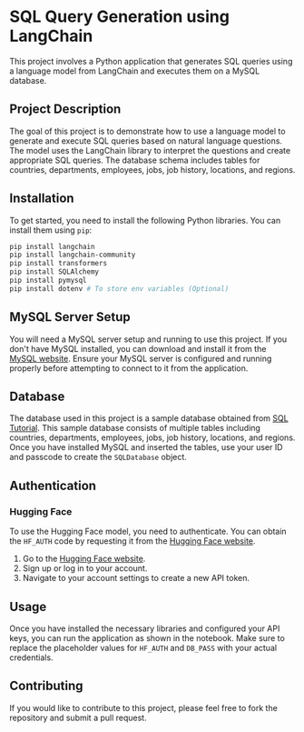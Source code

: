 # SQL Query Generation using LangChain

This project involves a Python application that generates SQL queries using a language model from LangChain and executes them on a MySQL database.

## Project Description

The goal of this project is to demonstrate how to use a language model to generate and execute SQL queries based on natural language questions. The model uses the LangChain library to interpret the questions and create appropriate SQL queries. The database schema includes tables for countries, departments, employees, jobs, job history, locations, and regions.

## Installation

To get started, you need to install the following Python libraries. You can install them using `pip`:

```bash
pip install langchain
pip install langchain-community
pip install transformers
pip install SQLAlchemy
pip install pymysql   
pip install dotenv # To store env variables (Optional)
```

## MySQL Server Setup

You will need a MySQL server setup and running to use this project. If you don't have MySQL installed, you can download and install it from the [MySQL website](https://dev.mysql.com/downloads/mysql/). Ensure your MySQL server is configured and running properly before attempting to connect to it from the application.

## Database

The database used in this project is a sample database obtained from [SQL Tutorial](https://www.sqltutorial.org/sql-sample-database/). This sample database consists of multiple tables including countries, departments, employees, jobs, job history, locations, and regions. Once you have installed MySQL and inserted the tables, use your user ID and passcode to create the `SQLDatabase` object.

## Authentication 

### Hugging Face

To use the Hugging Face model, you need to authenticate. You can obtain the `HF_AUTH` code by requesting it from the [Hugging Face website](https://huggingface.co/).

1. Go to the [Hugging Face website](https://huggingface.co/).
2. Sign up or log in to your account.
3. Navigate to your account settings to create a new API token.

## Usage

Once you have installed the necessary libraries and configured your API keys, you can run the application as shown in the notebook. Make sure to replace the placeholder values for `HF_AUTH` and `DB_PASS` with your actual credentials.

## Contributing

If you would like to contribute to this project, please feel free to fork the repository and submit a pull request. 
